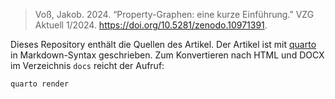 > Voß, Jakob. 2024. “Property-Graphen: eine kurze Einführung.” VZG Aktuell 1/2024. https://doi.org/10.5281/zenodo.10971391.

Dieses Repository enthält die Quellen des Artikel. Der Artikel ist mit [quarto](https://quarto.org/) in Markdown-Syntax geschrieben. Zum Konvertieren nach HTML und DOCX im Verzeichnis `docs` reicht der Aufruf:

~~~sh
quarto render
~~~

